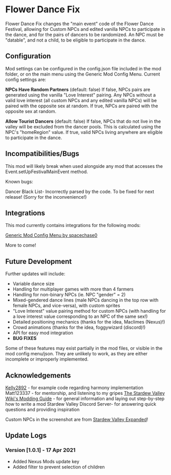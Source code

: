 # Flower Dance Fix

Flower Dance Fix changes the "main event" code of the Flower Dance Festival, allowing for Custom NPCs and edited vanilla NPCs to participate in the dance, and for the pairs of dancers to be randomized. An NPC must be "datable", and not a child, to be eligible to participate in the dance.

## Configuration
Mod settings can be configured in the config.json file included in the mod folder, or on the main menu using the Generic Mod Config Menu. Current config settings are:

**NPCs Have Random Partners** (default: false)
If false, NPCs pairs are generated using the vanilla "Love Interest" pairing. Any NPCs without a valid love interest (all custom NPCs and any edited vanilla NPCs) will be paired with the opposite sex at random.
If true, NPCs are paired with the opposite sex at random.

**Allow Tourist Dancers** (default: false)
If false, NPCs that do not live in the valley will be excluded from the dancer pools. This is calculated using the NPC's "homeRegion" value.
If true, valid NPCs living anywhere are eligible to participate in the dance.

## Incompatibilities/Bugs

This mod will likely break when used alongside any mod that accesses the Event.setUpFestivalMainEvent method.

Known bugs:

Dancer Black List- Incorrectly parsed by the code. To be fixed for next release! (Sorry for the inconvenience!)

## Integrations

This mod currently contains integrations for the following mods:

[Generic Mod Config Menu by spacechase0](https://www.nexusmods.com/stardewvalley/mods/5098)

More to come!

## Future Development

Further updates will include:
* Variable dance size
* Handling for multiplayer games with more than 4 farmers
* Handling for non-binary NPCs (ie. NPC "gender" = 2)
* Mixed-gendered dance lines (male NPCs dancing in the top row with female NPCs, and vice-versa), with custom sprites
* "Love Interest" value pairing method for custom NPCs (with handling for a love interest value corresponding to an NPC of the same sex!)
* Detailed positioning mechanics (thanks for the idea, Maclimes (Nexus)!)
* Crowd animations (thanks for the idea, foggywizard (discord)!)
* API for easy mod integration
* **BUG FIXES**

Some of these features may exist partially in the mod files, or visible in the mod config menu/json. They are unlikely to work, as they are either incomplete or improperly implemented.

## Acknowledgements

[Kelly2892](https://github.com/kenny2892/StardewValleyMods) - for example code regarding harmony implementation
Matt123337 - for mentorship, and listening to my gripes
[The Stardew Valley Wiki's Modding Guide](https://stardewvalleywiki.com/Modding:Modder_Guide/Get_Started) - for general information and laying out step-by-step how to write a mod
Stardew Valley Discord Server- for answering quick questions and providing inspiration

Custom NPCs in the screenshot are from [Stardew Valley Expanded](https://www.nexusmods.com/stardewvalley/mods/3753)!

## Update Logs

### Version [1.0.1] - 17 Apr 2021
* Added Nexus Mods update key
* Added filter to prevent selection of children
